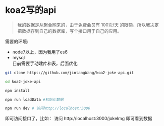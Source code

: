 # koa2写的api

>我的数据是从聚合网来的，由于免费会员有 100次/天 的限额，所以我决定把数据存到自己的数据库，写个接口用于自己的应用。

需要的环境:

- node7以上，因为我用了es6
- mysql   
  目前需要手动建库和表，后面优化

``` bash
git clone https://github.com/jintangWang/koa2-joke-api.git

cd koa2-joke-api

npm install

npm run loadData #初始化数据

npm run dev # 访问http://localhost:3000
```
即可访问接口了，比如：
访问 http://localhost:3000/jokeImg 即可看到数据
